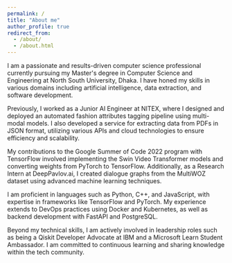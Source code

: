 ```yaml
---
permalink: /
title: "About me"
author_profile: true
redirect_from: 
  - /about/
  - /about.html
---
```


I am a passionate and results-driven computer science professional currently pursuing my Master's degree in Computer Science and Engineering at North South University, Dhaka. I have honed my skills in various domains including artificial intelligence, data extraction, and software development.

Previously, I worked as a Junior AI Engineer at NITEX, where I designed and deployed an automated fashion attributes tagging pipeline using multi-modal models. I also developed a service for extracting data from PDFs in JSON format, utilizing various APIs and cloud technologies to ensure efficiency and scalability.

My contributions to the Google Summer of Code 2022 program with TensorFlow involved implementing the Swin Video Transformer models and converting weights from PyTorch to TensorFlow. Additionally, as a Research Intern at DeepPavlov.ai, I created dialogue graphs from the MultiWOZ dataset using advanced machine learning techniques.

I am proficient in languages such as Python, C++, and JavaScript, with expertise in frameworks like TensorFlow and PyTorch. My experience extends to DevOps practices using Docker and Kubernetes, as well as backend development with FastAPI and PostgreSQL.

Beyond my technical skills, I am actively involved in leadership roles such as being a Qiskit Developer Advocate at IBM and a Microsoft Learn Student Ambassador. I am committed to continuous learning and sharing knowledge within the tech community.
